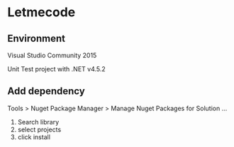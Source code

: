 # Letmecode

## Environment
Visual Studio Community 2015

Unit Test project with .NET v4.5.2

## Add dependency
Tools > Nuget Package Manager > Manage Nuget Packages for Solution ...
1. Search library
2. select projects
3. click install
